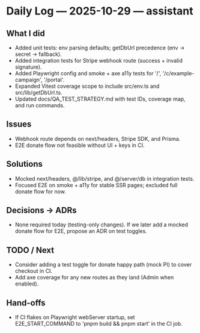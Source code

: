 # Daily Log — 2025-10-29 — assistant

## What I did
- Added unit tests: env parsing defaults; getDbUrl precedence (env -> secret -> fallback).
- Added integration tests for Stripe webhook route (success + invalid signature).
- Added Playwright config and smoke + axe a11y tests for '/', '/c/example-campaign', '/portal'.
- Expanded Vitest coverage scope to include src/env.ts and src/lib/getDbUrl.ts.
- Updated docs/QA_TEST_STRATEGY.md with test IDs, coverage map, and run commands.

## Issues
- Webhook route depends on next/headers, Stripe SDK, and Prisma.
- E2E donate flow not feasible without UI + keys in CI.

## Solutions
- Mocked next/headers, @/lib/stripe, and @/server/db in integration tests.
- Focused E2E on smoke + a11y for stable SSR pages; excluded full donate flow for now.

## Decisions -> ADRs
- None required today (testing-only changes). If we later add a mocked donate flow for E2E, propose an ADR on test toggles.

## TODO / Next
- Consider adding a test toggle for donate happy path (mock PI) to cover checkout in CI.
- Add axe coverage for any new routes as they land (Admin when enabled).

## Hand-offs
- If CI flakes on Playwright webServer startup, set E2E_START_COMMAND to 'pnpm build && pnpm start' in the CI job.

